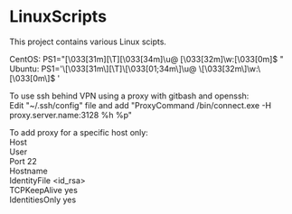 # LinuxScripts
This project contains various Linux scipts.<br>

CentOS: PS1="\[\033[31m\][\T]\[\033[34m\]\u@ \[\033[32m\]\w:\[\033[0m\]\$ "<br>
Ubuntu: PS1='\\[\033[31m\\][\T]\\[\033[01;34m\\]\u@ \\[\033[32m\\]\w:\\[\033[0m\\]$ '<br>

To use ssh behind VPN using a proxy with gitbash and openssh:<br>
Edit "~/.ssh/config" file and add "ProxyCommand /bin/connect.exe -H proxy.server.name:3128 %h %p"<br>

To add proxy for a specific host only:<br>
Host <custom name><br>
  User <user><br>
  Port 22<br>
  Hostname <hostname or ip><br>
  IdentityFile <id_rsa><br>
  TCPKeepAlive yes<br>
  IdentitiesOnly yes<br>
